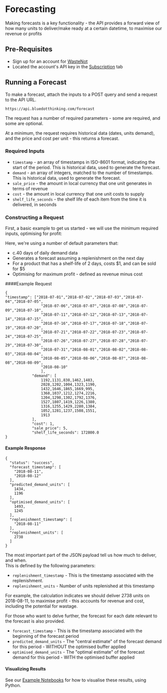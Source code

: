 # Forecasting

<!-- For full documentation visit [mkdocs.org](https://www.mkdocs.org). -->

Making forecasts is a key functionality - the API provides a forward view of how many units to deliver/make ready
at a certain datetime, to maximise our revenue or profits


## Pre-Requisites

* Sign up for an account for [WasteNot](https://www.bluedotthinking.com)
* Located the account's API key in the [Subscription](https://www.bluedotthinking.com/subscriptions) tab

## Running a Forecast

To make a forecast, attach the inputs to a POST query and send a request to the API URL.

	https://api.bluedotthinking.com/forecast

The request has a number of required parameters - some are required, and some are optional.

At a minimum, the request requires historical data (dates, units demand), and the price and cost per unit - this returns a forecast.

### Required Inputs

* `timestamp` - an array of timestamps  in ISO-8601 format, indicating the start of the period.  This is historical data, used to generate the forecast.
* `demand` - an array of integers, matched to the number of timestamps.  This is historical data, used to generate the forecast.
* `sale_price` - the amount in local currency that one unit generates in terms of revenue
* `cost` - the amount in local currency that one unit costs to supply
* `shelf_life_seconds` - the shelf life of each item from the time it is delivered, in seconds


### Constructing a Request

First, a basic example to get us started - we will use the minimum required inputs, optimising for profit:

Here, we're using a number of default parameters that:

* c.40 days of daily demand data
* Generates a forecast assuming a replenishment on the next day
* For a product that has a shelf-life of 2 days, costs $1, and can be sold for $5
* Optimising for maximum profit - defined as revenue minus cost

####Example Request

	{
	"timestamp": ["2018-07-01","2018-07-02","2018-07-03","2018-07-04","2018-07-05",
					"2018-07-06","2018-07-07","2018-07-08","2018-07-09","2018-07-10",
					"2018-07-11","2018-07-12","2018-07-13","2018-07-14","2018-07-15",
					"2018-07-16","2018-07-17","2018-07-18","2018-07-19","2018-07-20",
					"2018-07-21","2018-07-22","2018-07-23","2018-07-24","2018-07-25",
					"2018-07-26","2018-07-27","2018-07-28","2018-07-29","2018-07-30",
					"2018-07-31","2018-08-01","2018-08-02","2018-08-03","2018-08-04",
					"2018-08-05","2018-08-06","2018-08-07","2018-08-08","2018-08-09",
					"2018-08-10"
					],
				"demand": [
					1192,1131,838,1462,1483,
					2028,1202,1004,1323,1190,
					1432,1646,1865,1669,995,
					1368,1037,1212,1274,2216,
					1204,1298,1302,1792,1376,
					1527,1807,1419,1226,1380,
					1316,1255,1429,2280,1384,
					1052,1281,1237,1508,1551,
					1913
				],
				"cost": 1,
				"sale_price": 5,
				"shelf_life_seconds": 172800.0
	}

#### Example Response

	{
	  "status": "success",
	  "forecast_timestamp": [
		"2018-08-11",
		"2018-08-12"
	  ],
	  "predicted_demand_units": [
		1434,
		1196
	  ],
	  "optimised_demand_units": [
		1493,
		1245
	  ],
	  "replenishment_timestamp": [
		"2018-08-11"
	  ],
	  "replenishment_units": [
		2738
	  ]
	}


The most important part of the JSON payload tell us how much to deliver, and when.  
This is defined by the following parameters:

* `replenishment_timestamp` - This is the timestamp associated with the replenishment.
* `replenishment_units` - Number of units replenished at this timestamp

For example, the calculation indicates we should deliver 2738 units on 2018-08-11, to maximise profit - this accounts for revenue and cost, including the potential for wastage.

For those who want to delve further, the forecast for each date relevant to the forecast is also provided.

* `forecast_timestamp` - This is the timestamp associated with the beginning of the forecast period
* `predicted_demand_units` - The "central estimate" of the forecast demand for this period - WITHOUT the optimised buffer applied
* `optimised_demand_units` - The "optimal estimate" of the forecast demand for this period - WITH the optimised buffer applied

#### Visualizing Results

See our [Example Notebooks](code_examples_python.md) for how to visualise these results, using Python.
